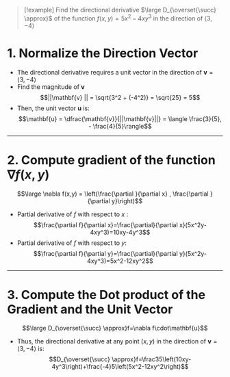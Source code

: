 >[!example] Find the directional derivative $\large D_{\overset{\succ} \approx}$ of the function $f(x,y) = 5x^2 -4xy^3$ in the direction of $\langle 3, -4\rangle$

# 1. Normalize the Direction Vector
- The directional derivative requires a unit vector in the direction of $\mathbf{v} = \langle 3, -4 \rangle$
- Find the magnitude of $\mathbf{v}$ 
	$$||\mathbf{v} || = \sqrt{3^2 + (-4^2)} = \sqrt{25} = 5$$
- Then, the unit vector $\mathbf{u}$ is:
$$\mathbf{u} = \dfrac{\mathbf{v}}{||\mathbf{v}||} = \langle \frac{3}{5}, - \frac{4}{5}\rangle$$
___
# 2. Compute gradient of the function $\nabla f(x,y)$
$$\large \nabla f(x,y)  = \left(\frac{\partial }{\partial x} , \frac{\partial }{\partial y}\right)$$
- Partial derivative of $f$ with respect to $x$ :
$$\frac{\partial f}{\partial x}=\frac{\partial}{\partial x}(5x^2y-4xy^3)=10xy-4y^3$$
- Partial derivative of $f$ with respect to $y$:
$$\frac{\partial f}{\partial y}=\frac{\partial}{\partial y}(5x^2y-4xy^3)=5x^2-12xy^2$$
___
# 3. Compute the Dot product of the Gradient and the Unit Vector
$$\large D_{\overset{\succ} \approx}f=\nabla f\cdot\mathbf{u}$$
- Thus, the directional derivative at any point $(x,y)$ in the direction of $\mathbf{v} = \langle 3, -4 \rangle$ is:
$$D_{\overset{\succ} \approx}f=\frac35\left(10xy-4y^3\right)+\frac{-4}5\left(5x^2-12xy^2\right)$$